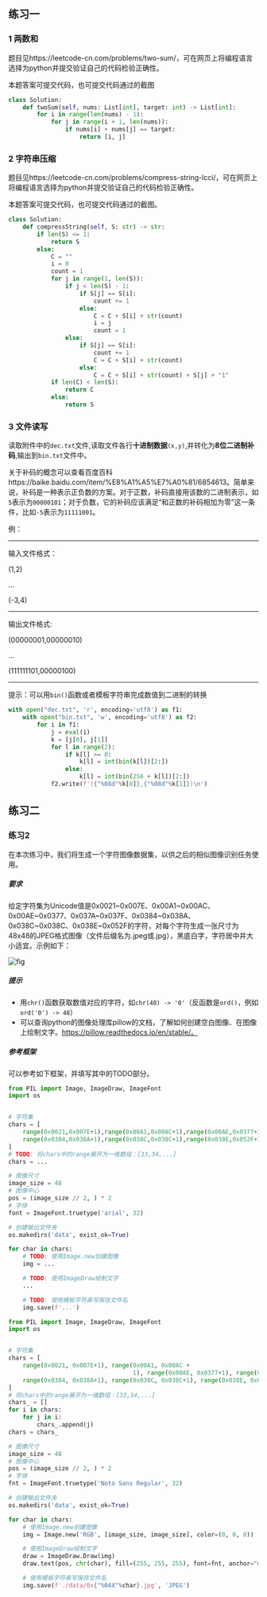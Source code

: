 ## 练习一

### 1 两数和

题目见https://leetcode-cn.com/problems/two-sum/，可在网页上将编程语言选择为python并提交验证自己的代码检验正确性。

本题答案可提交代码，也可提交代码通过的截图

```python
class Solution:
    def twoSum(self, nums: List[int], target: int) -> List[int]:
        for i in range(len(nums) - 1):
            for j in range(i + 1, len(nums)):
                if nums[i] + nums[j] == target:
                    return [i, j]

```

### 2 字符串压缩

题目见https://leetcode-cn.com/problems/compress-string-lcci/，可在网页上将编程语言选择为python并提交验证自己的代码检验正确性。

本题答案可提交代码，也可提交代码通过的截图。

```python
class Solution:
    def compressString(self, S: str) -> str:
        if len(S) <= 1:
            return S
        else:
            C = ""
            i = 0
            count = 1
            for j in range(1, len(S)):
                if j < len(S) - 1:
                    if S[j] == S[i]:
                        count += 1
                    else:
                        C = C + S[i] + str(count)
                        i = j
                        count = 1
                else:
                    if S[j] == S[i]:
                        count += 1
                        C = C + S[i] + str(count)
                    else:
                        C = C + S[i] + str(count) + S[j] + "1"
            if len(C) < len(S):
                return C
            else:
                return S

```

### 3 文件读写

读取附件中的`dec.txt`文件,读取文件各行**十进制数据**`(x,y)`,并转化为**8位二进制补码**,输出到`bin.txt`文件中。

关于补码的概念可以查看百度百科https://baike.baidu.com/item/%E8%A1%A5%E7%A0%81/6854613。简单来说，补码是一种表示正负数的方案。对于正数，补码直接用该数的二进制表示，如`5`表示为`00000101`；对于负数，它的补码应该满足“和正数的补码相加为零”这一条件，比如`-5`表示为`11111001`。

例：

____________________

输入文件格式：

(1,2)

...

(-3,4)

____________________

输出文件格式:

(00000001,00000010)

...

(111111101,00000100)

____________________

提示：可以用`bin()`函数或者模板字符串完成数值到二进制的转换

```python
with open("dec.txt", 'r', encoding='utf8') as f1:
    with open("bin.txt", 'w', encoding='utf8') as f2:
        for i in f1:
            j = eval(i)
            k = [j[0], j[1]]
            for l in range(2):
                if k[l] >= 0:
                    k[l] = int(bin(k[l])[2:])
                else:
                    k[l] = int(bin(256 + k[l])[2:])
            f2.write(f'({"%08d"%k[0]},{"%08d"%k[1]})\n')

```

## 练习二

### 练习2

在本次练习中，我们将生成一个字符图像数据集，以供之后的相似图像识别任务使用。

##### 要求

给定字符集为Unicode值是0x0021\~0x007E、0x00A1\~0x00AC、0x00AE\~0x0377、0x037A\~0x037F、0x0384\~0x038A、0x038C\~0x038C、0x038E\~0x052F的字符，对每个字符生成一张尺寸为48x48的JPEG格式图像（文件后缀名为.jpeg或.jpg），黑底白字，字符居中并大小适宜。示例如下：

![fig](练习2/figure.png)

##### 提示

* 用`chr()`函数获取数值对应的字符，如`chr(48) -> '0'`（反函数是`ord()`，例如`ord('0') -> 48`）
* 可以查询python的图像处理库pillow的文档，了解如何创建空白图像、在图像上绘制文字。https://pillow.readthedocs.io/en/stable/。

##### 参考框架

可以参考如下框架，并填写其中的TODO部分。

```python
from PIL import Image, ImageDraw, ImageFont
import os


# 字符集
chars = [
    range(0x0021,0x007E+1),range(0x00A1,0x00AC+1),range(0x00AE,0x0377+1),range(0x037A,0x037F+1),
    range(0x0384,0x038A+1),range(0x038C,0x038C+1),range(0x038E,0x052F+1)
]
# TODO: 将chars中的range展开为一维数组：[33,34,...]
chars = ...

# 图像尺寸
image_size = 48
# 图像中心
pos = (image_size // 2, ) * 2
# 字体
font = ImageFont.truetype('arial', 32)

# 创建输出文件夹
os.makedirs('data', exist_ok=True)

for char in chars:
    # TODO: 使用Image.new创建图像
    img = ...

    # TODO: 使用ImageDraw绘制文字
    ...

    # TODO: 使用模板字符串写保存文件名
    img.save(f'...')

```

```python
from PIL import Image, ImageDraw, ImageFont
import os


# 字符集
chars = [
    range(0x0021, 0x007E+1), range(0x00A1, 0x00AC +
                                   1), range(0x00AE, 0x0377+1), range(0x037A, 0x037F+1),
    range(0x0384, 0x038A+1), range(0x038C, 0x038C+1), range(0x038E, 0x052F+1)
]
# 将chars中的range展开为一维数组：[33,34,...]
chars_ = []
for i in chars:
    for j in i:
        chars_.append(j)
chars = chars_

# 图像尺寸
image_size = 48
# 图像中心
pos = (image_size // 2, ) * 2
# 字体
fnt = ImageFont.truetype('Noto Sans Regular', 32)

# 创建输出文件夹
os.makedirs('data', exist_ok=True)

for char in chars:
    # 使用Image.new创建图像
    img = Image.new('RGB', [image_size, image_size], color=(0, 0, 0))

    # 使用ImageDraw绘制文字
    draw = ImageDraw.Draw(img)
    draw.text(pos, chr(char), fill=(255, 255, 255), font=fnt, anchor="mm")

    # 使用模板字符串写保存文件名
    img.save(f'./data/0x{"%04X"%char}.jpg', 'JPEG')

```

